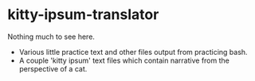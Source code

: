 # kitty-ipsum-translator
Nothing much to see here.
- Various little practice text and other files output from practicing bash.
- A couple 'kitty ipsum' text files which contain narrative from the perspective of a cat.
